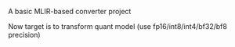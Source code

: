 A basic MLIR-based converter project

Now target is to transform quant model (use fp16/int8/int4/bf32/bf8 precision)